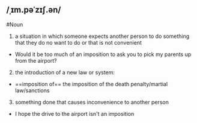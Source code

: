 ## /ˌɪm.pəˈzɪʃ.ən/ 
#Noun
1. a situation in which someone expects another person to do something that they do no want to do or that is not convenient 

- Would it be too much of an imposition to ask you to pick my parents up from the airport?

2. the introduction of a new law or system:

- ==imposition of==
the imposition of the death penalty/martial law/sanctions

3. something done that causes inconvenience to another person

- I hope the drive to the airport isn't an imposition
